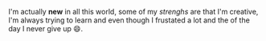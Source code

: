 I'm actually **new** in all this world, some of my _strenghs_ are that I'm creative, I'm always trying to learn and even though I frustated a lot and the of the day I never give up :smile:. 
